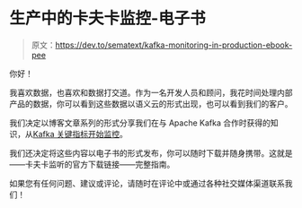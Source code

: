 # 生产中的卡夫卡监控-电子书

> 原文：<https://dev.to/sematext/kafka-monitoring-in-production-ebook-pee>

你好！

我喜欢数据，也喜欢和数据打交道。作为一名开发人员和顾问，我花时间处理内部产品的数据，你可以看到这些数据以语义云的形式出现，也可以看到我们的客户。

我们决定以博客文章系列的形式分享我们在与 Apache Kafka 合作时获得的知识，从[Kafka 关键指标开始监控](https://sematext.com/blog/kafka-metrics-to-monitor/)。

我们还决定将这些内容以电子书的形式发布，你可以随时下载并随身携带。这就是——卡夫卡监听的官方下载链接——完整指南。

如果您有任何问题、建议或评论，请随时在评论中或通过各种社交媒体渠道联系我们！